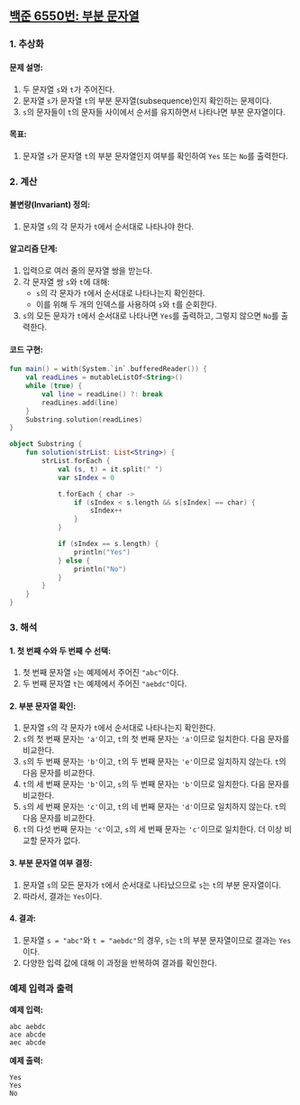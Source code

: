 ## [백준 6550번: 부분 문자열](https://www.acmicpc.net/problem/6550)

### 1. 추상화
#### 문제 설명:
1. 두 문자열 `s`와 `t`가 주어진다.
2. 문자열 `s`가 문자열 `t`의 부분 문자열(subsequence)인지 확인하는 문제이다.
3. `s`의 문자들이 `t`의 문자들 사이에서 순서를 유지하면서 나타나면 부분 문자열이다.

#### 목표:
1. 문자열 `s`가 문자열 `t`의 부분 문자열인지 여부를 확인하여 `Yes` 또는 `No`를 출력한다.

### 2. 계산
#### 불변량(Invariant) 정의:
1. 문자열 `s`의 각 문자가 `t`에서 순서대로 나타나야 한다.

#### 알고리즘 단계:
1. 입력으로 여러 줄의 문자열 쌍을 받는다.
2. 각 문자열 쌍 `s`와 `t`에 대해:
    - `s`의 각 문자가 `t`에서 순서대로 나타나는지 확인한다.
    - 이를 위해 두 개의 인덱스를 사용하여 `s`와 `t`를 순회한다.
3. `s`의 모든 문자가 `t`에서 순서대로 나타나면 `Yes`를 출력하고, 그렇지 않으면 `No`를 출력한다.

#### 코드 구현:
```kotlin
fun main() = with(System.`in`.bufferedReader()) {
    val readLines = mutableListOf<String>()
    while (true) {
        val line = readLine() ?: break
        readLines.add(line)
    }
    Substring.solution(readLines)
}

object Substring {
    fun solution(strList: List<String>) {
        strList.forEach {
            val (s, t) = it.split(" ")
            var sIndex = 0

            t.forEach { char ->
                if (sIndex < s.length && s[sIndex] == char) {
                    sIndex++
                }
            }

            if (sIndex == s.length) {
                println("Yes")
            } else {
                println("No")
            }
        }
    }
}
```

### 3. 해석
#### 1. **첫 번째 수와 두 번째 수 선택**:
1. 첫 번째 문자열 `s`는 예제에서 주어진 `"abc"`이다.
2. 두 번째 문자열 `t`는 예제에서 주어진 `"aebdc"`이다.

#### 2. **부분 문자열 확인**:
1. 문자열 `s`의 각 문자가 `t`에서 순서대로 나타나는지 확인한다.
2. `s`의 첫 번째 문자는 `'a'`이고, `t`의 첫 번째 문자는 `'a'`이므로 일치한다. 다음 문자를 비교한다.
3. `s`의 두 번째 문자는 `'b'`이고, `t`의 두 번째 문자는 `'e'`이므로 일치하지 않는다. `t`의 다음 문자를 비교한다.
4. `t`의 세 번째 문자는 `'b'`이고, `s`의 두 번째 문자는 `'b'`이므로 일치한다. 다음 문자를 비교한다.
5. `s`의 세 번째 문자는 `'c'`이고, `t`의 네 번째 문자는 `'d'`이므로 일치하지 않는다. `t`의 다음 문자를 비교한다.
6. `t`의 다섯 번째 문자는 `'c'`이고, `s`의 세 번째 문자는 `'c'`이므로 일치한다. 더 이상 비교할 문자가 없다.

#### 3. **부분 문자열 여부 결정**:
1. 문자열 `s`의 모든 문자가 `t`에서 순서대로 나타났으므로 `s`는 `t`의 부분 문자열이다.
2. 따라서, 결과는 `Yes`이다.

#### 4. **결과**:
1. 문자열 `s = "abc"`와 `t = "aebdc"`의 경우, `s`는 `t`의 부분 문자열이므로 결과는 `Yes`이다.
2. 다양한 입력 값에 대해 이 과정을 반복하여 결과를 확인한다.

### 예제 입력과 출력

**예제 입력:**
```
abc aebdc
ace abcde
aec abcde
```

**예제 출력:**
```
Yes
Yes
No
```